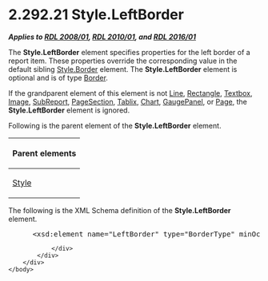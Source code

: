 <html dir="LTR" xmlns:mshelp="http://msdn.microsoft.com/mshelp" xmlns:ddue="http://ddue.schemas.microsoft.com/authoring/2003/5" xmlns:xlink="http://www.w3.org/1999/xlink" xmlns:tool="http://www.microsoft.com/tooltip">
    <head>
        <meta http-equiv="Content-Type" content="text/html; CHARSET=utf-8"></meta>
        <meta name="save" content="history"></meta>
        <title>2.292.21 Style.LeftBorder</title>
        <xml>
            <mshelp:toctitle title="2.292.21 Style.LeftBorder"></mshelp:toctitle>
            <mshelp:rltitle title="[MS-RDL]: Style.LeftBorder"></mshelp:rltitle>
            <mshelp:keyword index="A" term="2c7d5304-19c4-41f8-ba6f-2193f46d4627"></mshelp:keyword>
            <mshelp:attr name="DCSext.ContentType" value="open specification"></mshelp:attr>
            <mshelp:attr name="AssetID" value="2c7d5304-19c4-41f8-ba6f-2193f46d4627"></mshelp:attr>
            <mshelp:attr name="TopicType" value="kbRef"></mshelp:attr>
            <mshelp:attr name="DCSext.Title" value="[MS-RDL]: Style.LeftBorder" />
        </xml>
    </head>
    <body>
        <div id="header">
            <h1 class="heading">2.292.21 Style.LeftBorder</h1>
        </div>
        <div id="mainSection">
            <div id="mainBody">
                <div id="allHistory" class="saveHistory"></div>
                <div id="sectionSection0" class="section" name="collapseableSection">
                    

<p><b><i>Applies to </i></b><a href="1e855f94-4617-47e4-b89e-0856c6cb420f.html"><b><i>RDL 2008/01</i></b></a><b><i>,
</i></b><a href="3428e690-a348-4ec7-8a6a-8efb42d2cdee.html"><b><i>RDL 2010/01</i></b></a><b><i>,
and </i></b><a href="52ce3983-2bfc-4e72-9359-42aaf5fe4509.html"><b><i>RDL 2016/01</i></b></a></p>

<p>The <b>Style.LeftBorder</b> element specifies properties for
the left border of a report item. These properties override the corresponding
value in the default sibling <a href="847db862-6fda-40c4-b133-45989ecb09bd.html">Style.Border</a>
element. The <b>Style.LeftBorder</b> element is optional and is of type <a href="39ecf39b-787f-4c80-94a9-a0eed30385be.html">Border</a>.</p>

<p>If the grandparent element of this element is not <a href="58c7b460-38b6-4039-afae-82c27404e241.html">Line</a>, <a href="e36a41ea-aeaf-45cc-969e-8ab1e380882c.html">Rectangle</a>, <a href="469d0032-b5ec-43d9-ab36-d3a88b9cc1f6.html">Textbox</a>, <a href="63e1e5ab-7c49-4f62-8dbd-62d85de2b153.html">Image</a>, <a href="04d4d6d6-e103-48fc-b4f7-bf5b4a7e56e5.html">SubReport</a>, <a href="afff0921-7d95-4216-8f28-635c67d539d8.html">PageSection</a>, <a href="e42fb86e-799a-4202-8845-ac38831efccb.html">Tablix</a>, <a href="b0ab5524-7eb2-47a7-a4d3-230f5c8c5526.html">Chart</a>, <a href="f01744d3-79fa-4f30-94bf-a1ffa6bde2ac.html">GaugePanel</a>, or <a href="b5e525d5-00d6-4e1a-8813-55f327da6b4c.html">Page</a>, the <b>Style.LeftBorder</b>
element is ignored.</p>

<p>Following is the parent element of the <b>Style.LeftBorder</b>
element.</p>

<table>
 <thead>
  <tr>
   <th>
   <p>Parent elements</p>
   </th>
  </tr>
 </thead>
 <tr>
  <td>
  <p><a href="ea446209-9c6a-46ce-b472-fae8b8350b37.html">Style</a></p>
  </td>
 </tr>
</table>

<p>The following is the XML Schema definition of the <b>Style.LeftBorder</b>
element.</p>

<dl>
<dd>
<div><pre> &lt;xsd:element name=&quot;LeftBorder&quot; type=&quot;BorderType&quot; minOccurs=&quot;0&quot; /&gt;
</pre></div>
</dd></dl>


                </div>
            </div>
        </div>
    </body>
</html>
